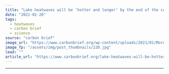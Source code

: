 ```yaml
---
title: "Lake heatwaves will be ‘hotter and longer’ by the end of the century"
date: "2021-01-20"
tags: 
  - heatwaves
  - carbon brief
  - science
source: "carbon brief"
image_url: "https://www.carbonbrief.org/wp-content/uploads/2021/01/Morning-mist-at-sunrise-in-Sparks-Lake-Central-Oregon-107x71.jpg"
image_fp: "/assets/img/post_thumbnails/220.jpg"
lead: ""
article_url: "https://www.carbonbrief.org/lake-heatwaves-will-be-hotter-and-longer-by-the-end-of-the-century"
---
```


---
